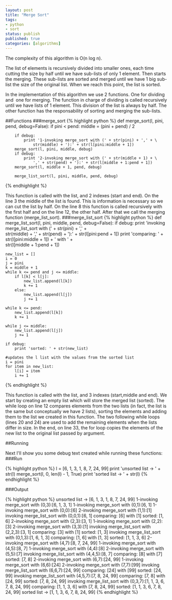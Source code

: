 ```yaml
---
layout: post
title: "Merge Sort"
tags:
- python
- sort
status: publish
published: true
categories: [algorithms]
---
```

The complexity of this algorithm is O(n log n).

The list of elements is recursively divided into smaller ones, each time cutting the size by half until we have sub-lists of only 1 element. Then starts the merging. These sub-lists are sorted and merged until we have 1 big sub-list the size of the original list. When we reach this point, the list is sorted.

In the implementation of this algorithm we use 2 functions. One for dividing and  one for merging. The function in charge of dividing is called recursively until we have lists of 1 element. This division of the list is always by half. The other function has the responsability of sorting and merging the sub-lists.
<!-- more -->
##Functions
###merge_sort
{% highlight python %}
def merge_sort(l, pini, pend, debug=False):
    if pini < pend:
        middle = (pini + pend) / 2

        if debug:
            print '1-invoking merge_sort with (' + str(pini) + ',' + \
                str(middle) + '):' + str(l[pini:middle + 1])
        merge_sort(l, pini, middle, debug)
        if debug:
            print '2-invoking merge_sort with (' + str(middle + 1) + \
                ',' + str(pend) + '):' + str(l[middle + 1:pend + 1])
        merge_sort(l, middle + 1, pend, debug)

        merge_list_sort(l, pini, middle, pend, debug)
{% endhighlight %}

This function is called with the list, and 2 indexes (start and end). On the line 3 the middle of the list is found. This is information is necessary so we can cut the list by half. On the line 8 this function is called recursively with the first half and on the line 12, the other half. After that we call the merging function (merge_list_sort).
###merge_list_sort
{% highlight python %}
def merge_list_sort(l, pini, middle, pend, debug=False):
    if debug:
        print 'invoking merge_list_sort with (' + str(pini) + ',' + \
            str(middle) + ',' + str(pend) + '):' + str(l[pini:pend + 1])
        print 'comparing: ' + str(l[pini:middle + 1]) + ' with ' + \
            str(l[middle + 1:pend + 1])

    new_list = []
    i = 0
    j = pini
    k = middle + 1
    while k <= pend and j <= middle:
        if l[k] < l[j]:
            new_list.append(l[k])
            k += 1
        else:
            new_list.append(l[j])
            j += 1

    while k <= pend:
        new_list.append(l[k])
        k += 1

    while j <= middle:
        new_list.append(l[j])
        j += 1

    if debug:
        print 'sorted: ' + str(new_list)

    #updates the l list with the values from the sorted list
    i = pini
    for item in new_list:
        l[i] = item
        i += 1
{% endhighlight %}

This function is called with the list, and 3 indexes (start,middle and end). We start by creating an empty list which will store the merged list (sorted). The while loop on line 12 compares elements from the two lists (in fact, the list is the same but conceptually we have 2 lists), sorting the elements and adding them to the list we created in this function. The two following while loops (lines 20 and 24) are used to add the remaining elements when the lists differ in size. In the end, on line 33, the for loop copies the elements of the new list to the original list passed by argument.

##Running

Next I'll show you some debug text created while running these functions:
###Run

{% highlight python %}
l = [6, 1, 3, 1, 8, 7, 24, 99]
print 'unsorted list -> ' + str(l)
merge_sort(l, 0, len(l) - 1, True)
print 'sorted list -> ' + str(l)
{% endhighlight %}

###Output

{% highlight python %}
unsorted list -> [6, 1, 3, 1, 8, 7, 24, 99]
1-invoking merge_sort with (0,3):[6, 1, 3, 1]
1-invoking merge_sort with (0,1):[6, 1]
1-invoking merge_sort with (0,0):[6]
2-invoking merge_sort with (1,1):[1]
invoking merge_list_sort with (0,0,1):[6, 1]
comparing: [6] with [1]
sorted: [1, 6]
2-invoking merge_sort with (2,3):[3, 1]
1-invoking merge_sort with (2,2):[3]
2-invoking merge_sort with (3,3):[1]
invoking merge_list_sort with (2,2,3):[3, 1]
comparing: [3] with [1]
sorted: [1, 3]
invoking merge_list_sort with (0,1,3):[1, 6, 1, 3]
comparing: [1, 6] with [1, 3]
sorted: [1, 1, 3, 6]
2-invoking merge_sort with (4,7):[8, 7, 24, 99]
1-invoking merge_sort with (4,5):[8, 7]
1-invoking merge_sort with (4,4):[8]
2-invoking merge_sort with (5,5):[7]
invoking merge_list_sort with (4,4,5):[8, 7]
comparing: [8] with [7]
sorted: [7, 8]
2-invoking merge_sort with (6,7):[24, 99]
1-invoking merge_sort with (6,6):[24]
2-invoking merge_sort with (7,7):[99]
invoking merge_list_sort with (6,6,7):[24, 99]
comparing: [24] with [99]
sorted: [24, 99]
invoking merge_list_sort with (4,5,7):[7, 8, 24, 99]
comparing: [7, 8] with [24, 99]
sorted: [7, 8, 24, 99]
invoking merge_list_sort with (0,3,7):[1, 1, 3, 6, 7, 8, 24, 99]
comparing: [1, 1, 3, 6] with [7, 8, 24, 99]
sorted: [1, 1, 3, 6, 7, 8, 24, 99]
sorted list -> [1, 1, 3, 6, 7, 8, 24, 99]
{% endhighlight %}
